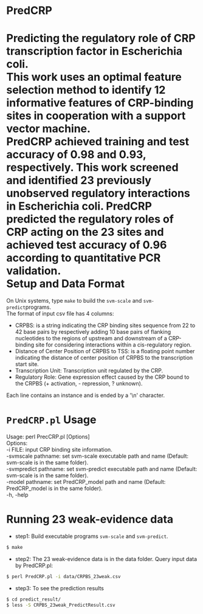 # PredCRP
Predicting the regulatory role of CRP transcription factor in Escherichia coli.  
This work uses an optimal feature selection method to identify 12 informative features of CRP-binding sites in cooperation with a support vector machine.  
PredCRP achieved training and test accuracy of 0.98 and 0.93, respectively. This work screened and identified 23 previously unobserved regulatory interactions in Escherichia coli. PredCRP predicted the regulatory roles of CRP acting on the 23 sites and achieved test accuracy of 0.96 according to quantitative PCR validation.  
Setup and Data Format
============================
On Unix systems, type `make` to build the `svm-scale` and `svm-predict`programs.  
The format of input csv file has 4 columns:  
  -  CRPBS: is a string indicating the CRP binding sites sequence from 22 to 42 base pairs by respectively adding 10 base pairs of flanking nucleotides to the regions of upstream and downstream of a CRP-binding site for considering interactions within a cis-regulatory region.  
  -  Distance of Center Position of CRPBS to TSS:  is a floating point number indicating the distance of center position of CRPBS to the transcription start site.  
  -  Transcription Unit: Transcription unit regulated by the CRP.  
  -  Regulatory Role: Gene expression effect caused by the CRP bound to the CRPBS (+ activation, - repression, ? unknown). 
  
Each line contains an instance and is ended by a '\n' character.  

`PredCRP.pl` Usage
===================
Usage: perl PrecCRP.pl [Options]  
Options:  
-i  FILE: input CRP binding site information.  
-svmscale pathname: set svm-scale executable path and name (Default: svm-scale is in the same folder).  
-svmpredict pathname: set svm-predict executable path and name (Default: svm-scale is in the same folder).  
-model pathname: set PredCRP_model path and name (Default: PredCRP_model is in the same folder).  
-h, -help  
  
Running 23 weak-evidence data
==============================
-  step1:  Build executable programs `svm-scale` and `svm-predict`.  
```sh
$ make
```
-  step2:  The 23 weak-evidence data is in the data folder. Query input data by PredCRP.pl:  
```sh
$ perl PredCRP.pl -i data/CRPBS_23weak.csv
```
- step3: To see the prediction results  
```sh
$ cd predict_result/
$ less -S CRPBS_23weak_PredictResult.csv
```
  

